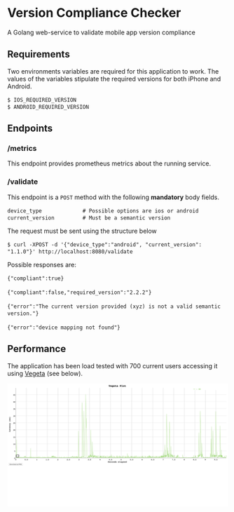 # Version Compliance Checker

A Golang web-service to validate mobile app version compliance

## Requirements

Two environments variables are required for this application to work.
The values of the variables stipulate the required versions for both iPhone and Android.

```
$ IOS_REQUIRED_VERSION
$ ANDROID_REQUIRED_VERSION
```

## Endpoints

### /metrics

This endpoint provides prometheus metrics about the running service.

### /validate

This endpoint is a `POST` method with the following **mandatory** body fields.

```
device_type             # Possible options are ios or android
current_version         # Must be a semantic version
```

The request must be sent using the structure below

```
$ curl -XPOST -d '{"device_type":"android", "current_version": "1.1.0"}' http://localhost:8080/validate
```

Possible responses are:

```
{"compliant":true}

{"compliant":false,"required_version":"2.2.2"}

{"error":"The current version provided (xyz) is not a valid semantic version."}

{"error":"device mapping not found"}
```

## Performance

The application has been load tested with 700 current users accessing it using [Vegeta](https://github.com/tsenart/vegeta) (see below).

![Alt text](img/vegeta-plot.png?raw=true "Load Test")